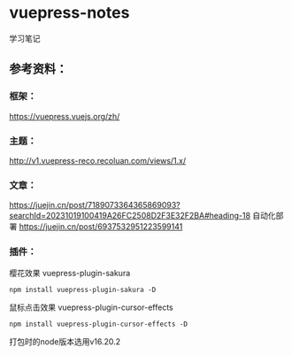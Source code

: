 # vuepress-notes
学习笔记

## 参考资料：

### 框架：
https://vuepress.vuejs.org/zh/

### 主题：
http://v1.vuepress-reco.recoluan.com/views/1.x/

### 文章：
https://juejin.cn/post/7189073364365869093?searchId=20231019100419A26FC2508D2F3E32F2BA#heading-18
自动化部署
https://juejin.cn/post/6937532951223599141

### 插件：

樱花效果
vuepress-plugin-sakura
```shell
npm install vuepress-plugin-sakura -D
```

鼠标点击效果
vuepress-plugin-cursor-effects
```shell
npm install vuepress-plugin-cursor-effects -D
```

打包时的node版本选用v16.20.2